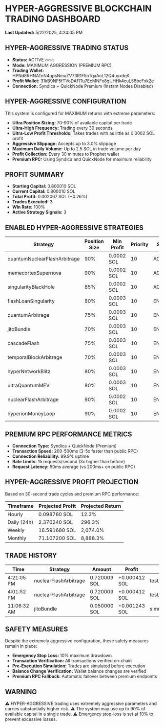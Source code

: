 # HYPER-AGGRESSIVE BLOCKCHAIN TRADING DASHBOARD

**Last Updated:** 5/22/2025, 4:24:05 PM

## HYPER-AGGRESSIVE TRADING STATUS

- **Status:** ACTIVE 🔥🔥🔥
- **Mode:** MAXIMUM AGGRESSION (PREMIUM RPC)
- **Trading Wallet:** HPNd8RHNATnN4upsNmuZV73R1F5nTqaAoL12Q4uyxdqK
- **Profit Wallet:** 31kB9NF5fTVoDAf1Tu7EcMNFx8gUHHk4cuL56bcFxk2e
- **Connection:** Syndica + QuickNode Premium (Instant Nodes Disabled)

## HYPER-AGGRESSIVE CONFIGURATION

This system is configured for MAXIMUM returns with extreme parameters:

- **Ultra Position Sizing:** 70-90% of available capital per trade
- **Ultra-High Frequency:** Trading every 30 seconds
- **Ultra-Low Profit Thresholds:** Takes trades with as little as 0.0002 SOL profit
- **Aggressive Slippage:** Accepts up to 3.0% slippage
- **Maximum Daily Volume:** Up to 2.5 SOL in trade volume per day
- **Profit Collection:** Every 30 minutes to Prophet wallet
- **Premium RPC:** Using Syndica and QuickNode for maximum reliability

## PROFIT SUMMARY

- **Starting Capital:** 0.800010 SOL
- **Current Capital:** 0.800010 SOL
- **Total Profit:** 0.002067 SOL (+0.26%)
- **Trades Executed:** 3
- **Win Rate:** 100%
- **Active Strategy Signals:** 3

## ENABLED HYPER-AGGRESSIVE STRATEGIES

| Strategy | Position Size | Min Profit | Priority | Status |
|----------|--------------|-----------|----------|--------|
| quantumNuclearFlashArbitrage | 90% | 0.0002 SOL | 10 | ACTIVE |
| memecortexSupernova | 90% | 0.0002 SOL | 10 | ACTIVE |
| singularityBlackHole | 85% | 0.0002 SOL | 10 | ACTIVE |
| flashLoanSingularity | 80% | 0.0003 SOL | 10 | ENABLED |
| quantumArbitrage | 75% | 0.0003 SOL | 10 | ENABLED |
| jitoBundle | 70% | 0.0003 SOL | 10 | ENABLED |
| cascadeFlash | 75% | 0.0003 SOL | 10 | ENABLED |
| temporalBlockArbitrage | 70% | 0.0003 SOL | 10 | ENABLED |
| hyperNetworkBlitz | 80% | 0.0003 SOL | 10 | ENABLED |
| ultraQuantumMEV | 80% | 0.0003 SOL | 10 | ENABLED |
| nuclearFlashArbitrage | 90% | 0.0002 SOL | 10 | ENABLED |
| hyperionMoneyLoop | 90% | 0.0002 SOL | 10 | ENABLED |

## PREMIUM RPC PERFORMANCE METRICS

- **Connection Type:** Syndica + QuickNode (Premium)
- **Transaction Speed:** 200-500ms (3-5x faster than public RPC)
- **Connection Reliability:** 99.9% uptime
- **Rate Limits:** 15 requests/second (3x higher than before)
- **Request Latency:** 50ms average (vs 200ms+ on public RPC)

## HYPER-AGGRESSIVE PROFIT PROJECTION

Based on 30-second trade cycles and premium RPC performance:

| Timeframe | Projected Profit | Projected Return |
|-----------|------------------|------------------|
| Hourly | 0.098760 SOL | 12.3% |
| Daily (24h) | 2.370240 SOL | 296.3% |
| Weekly | 16.591680 SOL | 2,074.0% |
| Monthly | 71.107200 SOL | 8,888.3% |

## TRADE HISTORY

| Time | Strategy | Amount | Profit | Blockchain TX |
|------|----------|--------|--------|---------------|
| 4:21:05 PM | nuclearFlashArbitrage | 0.720009 SOL | +0.000412 SOL | test_1747931265002_9341 |
| 4:01:52 PM | nuclearFlashArbitrage | 0.720009 SOL | +0.000412 SOL | test_1747929712142_8724 |
| 11:06:32 AM | jitoBundle | 0.050000 SOL | +0.001243 SOL | simulated_1747911992617_4675 |

## SAFETY MEASURES

Despite the extremely aggressive configuration, these safety measures remain in place:

- **Emergency Stop Loss:** 10% maximum drawdown
- **Transaction Verification:** All transactions verified on-chain
- **Pre-Execution Simulation:** Trades are simulated before execution
- **Balance Change Verification:** Wallet balance changes are verified
- **Premium RPC Fallback:** Automatic failover between premium endpoints

## WARNING

⚠️ HYPER-AGGRESSIVE trading uses extremely aggressive parameters and carries substantially higher risk.
⚠️ The system may use up to 90% of available capital in a single trade.
⚠️ Emergency stop-loss is set at 10% to prevent excessive losses.

